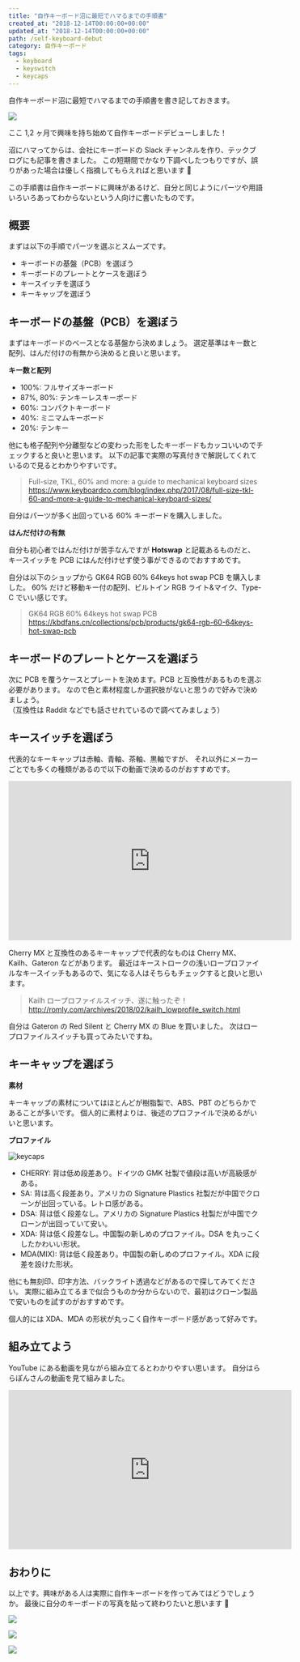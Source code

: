 ```yaml
---
title: "自作キーボード沼に最短でハマるまでの手順書"
created_at: "2018-12-14T00:00:00+00:00"
updated_at: "2018-12-14T00:00:00+00:00"
path: /self-keyboard-debut
category: 自作キーボード
tags:
  - keyboard
  - keyswitch
  - keycaps
---
```


自作キーボード沼に最短でハマるまでの手順書を書き記しておきます。

![](DSC03710.jpg)

ここ 1,2 ヶ月で興味を持ち始めて自作キーボードデビューしました！

沼にハマってからは、会社にキーボードの Slack チャンネルを作り、テックブログにも記事を書きました。
この短期間でかなり下調べしたつもりですが、誤りがあった場合は優しく指摘してもらえればと思います 🙏

この手順書は自作キーボードに興味があるけど、自分と同じようにパーツや用語いろいろあってわからないという人向けに書いたものです。

## 概要

まずは以下の手順でパーツを選ぶとスムーズです。

- キーボードの基盤（PCB）を選ぼう
- キーボードのプレートとケースを選ぼう
- キースイッチを選ぼう
- キーキャップを選ぼう

<!--more-->

## キーボードの基盤（PCB）を選ぼう

まずはキーボードのベースとなる基盤から決めましょう。
選定基準はキー数と配列、はんだ付けの有無から決めると良いと思います。

**キー数と配列**

- 100%: フルサイズキーボード
- 87%, 80%: テンキーレスキーボード
- 60%: コンパクトキーボード
- 40%: ミニマムキーボード
- 20%: テンキー

他にも格子配列や分離型などの変わった形をしたキーボードもカッコいいのでチェックすると良いと思います。
以下の記事で実際の写真付きで解説してくれているので見るとわかりやすいです。

> Full-size, TKL, 60% and more: a guide to mechanical keyboard sizes
> https://www.keyboardco.com/blog/index.php/2017/08/full-size-tkl-60-and-more-a-guide-to-mechanical-keyboard-sizes/

自分はパーツが多く出回っている 60% キーボードを購入しました。

**はんだ付けの有無**

自分も初心者ではんだ付けが苦手なんですが **Hotswap** と記載あるものだと、
キースイッチを PCB にはんだ付けせず使う事ができるのでおすすめです。

自分は以下のショップから GK64 RGB 60% 64keys hot swap PCB を購入しました。
60% だけど移動キー付の配列、ビルトイン RGB ライト&マイク、Type-C でいい感じです。

> GK64 RGB 60% 64keys hot swap PCB
> https://kbdfans.cn/collections/pcb/products/gk64-rgb-60-64keys-hot-swap-pcb

## キーボードのプレートとケースを選ぼう

次に PCB を覆うケースとプレートを決めます。PCB と互換性があるものを選ぶ必要があります。
なので色と素材程度しか選択肢がないと思うので好みで決めましょう。  
（互換性は Raddit などでも話させれているので調べてみましょう）

## キースイッチを選ぼう

代表的なキーキャップは赤軸、青軸、茶軸、黒軸ですが、
それ以外にメーカーごとでも多くの種類があるので以下の動画で決めるのがおすすめです。

<iframe width="560" height="315" src="https://www.youtube.com/embed/_N7adWvQDM4" frameborder="0" allow="accelerometer; autoplay; encrypted-media; gyroscope; picture-in-picture" allowfullscreen></iframe>

Cherry MX と互換性のあるキーキャップで代表的なものは Cherry MX、Kailh、Gateron などがあります。
最近はキーストロークの浅いロープロファイルなキースイッチもあるので、気になる人はそちらもチェックすると良いと思います。

> Kailh ロープロファイルスイッチ、遂に触ったぞ！
> http://romly.com/archives/2018/02/kailh_lowprofile_switch.html

自分は Gateron の Red Silent と Cherry MX の Blue を買いました。
次はロープロファイルスイッチも買ってみたいですね。

## キーキャップを選ぼう

**素材**

キーキャップの素材についてはほとんどが樹脂製で、ABS、PBT のどちらかであることが多いです。
個人的に素材よりは、後述のプロファイルで決めるがいいと思います。

**プロファイル**

![keycaps](./keycaps.png)

- CHERRY: 背は低め段差あり。ドイツの GMK 社製で値段は高いが高級感がある。
- SA: 背は高く段差あり。アメリカの Signature Plastics 社製だが中国でクローンが出回っている。レトロ感がある。
- DSA: 背は低く段差なし。アメリカの Signature Plastics 社製だが中国でクローンが出回っていて安い。
- XDA: 背は低く段差なし。中国製の新しめのプロファイル。DSA を丸っこくしたかわいい形状。
- MDA(MIX): 背は低く段差あり。中国製の新しめのプロファイル。XDA に段差を設けた形状。

他にも無刻印、印字方法、バックライト透過などがあるので探してみてください。
実際に組み立てるまで似合うものか分からないので、最初はクローン製品で安いものを試すのがおすすめです。

個人的には XDA、MDA の形状が丸っこく自作キーボード感があって好みです。

## 組み立てよう

YouTube にある動画を見ながら組み立てるとわかりやすい思います。
自分はららぽんさんの動画を見て組みました。

<iframe width="560" height="315" src="https://www.youtube.com/embed/nk5DdSI1zNg" frameborder="0" allow="accelerometer; autoplay; encrypted-media; gyroscope; picture-in-picture" allowfullscreen></iframe>

## おわりに

以上です。興味がある人は実際に自作キーボードを作ってみてはどうでしょうか。
最後に自分のキーボードの写真を貼って終わりたいと思います 🙋

![](./DSC03715.jpg)

![](./DSC03716.jpg)

![](./DSC03708.jpg)
